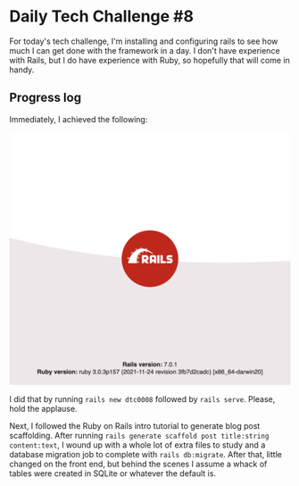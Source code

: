 # Daily Tech Challenge #8 

For today's tech challenge, I'm installing and configuring rails to see how much
I can get done with the framework in a day. I don't have experience with Rails,
but I do have experience with Ruby, so hopefully that will come in handy.

## Progress log

Immediately, I achieved the following:

![Image of the default rails screen](app/assets/images/001-first-screen.png)

I did that by running `rails new dtc0008` followed by `rails serve`. Please,
hold the applause.

Next, I followed the Ruby on Rails intro tutorial to generate blog post
scaffolding. After running `rails generate scaffold post title:string
content:text`, I wound up with a whole lot of extra files to study and a
database migration job to complete with `rails db:migrate`. After that, little
changed on the front end, but behind the scenes I assume a whack of tables were
created in SQLite or whatever the default is.
